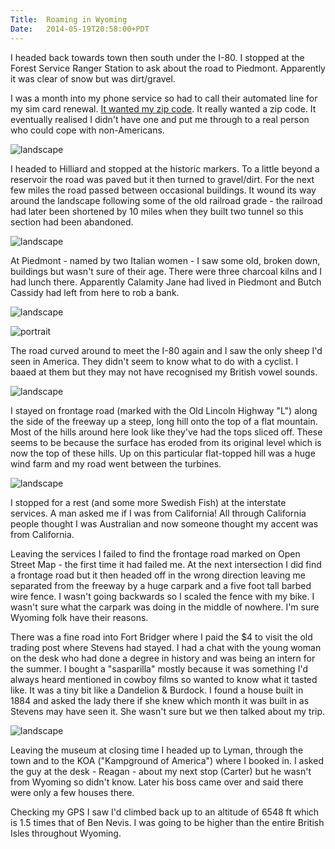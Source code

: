 ```yaml
---
Title:	Roaming in Wyoming
Date:	2014-05-19T20:58:00+PDT
---
```


I headed back towards town then south under the I-80. I stopped at the Forest Service Ranger Station to ask about the road to Piedmont. Apparently it was clear of snow but was dirt/gravel. 

I was a month into my phone service so had to call their automated line for my sim card renewal. [It wanted my zip code](https://twitter.com/RTWbike/status/468406978557931521). It really wanted a zip code. It eventually realised I didn't have one and put me through to a real person who could cope with non-Americans.

![landscape](https://farm6.staticflickr.com/5505/14119543097_403a1da6f9_z.jpg "Towards the Uintah Mountains")

I headed to Hilliard and stopped at the historic markers. To a little beyond a reservoir the road was paved but it then turned to gravel/dirt. For the next few miles the road passed between occasional buildings. It wound its way around the landscape following some of the old railroad grade - the railroad had later been shortened by 10 miles when they built two tunnel so this section had been abandoned.

![landscape](https://farm4.staticflickr.com/3797/14119468040_c9e4d345ff_z.jpg "Road towards Piedmont")

At Piedmont - named by two Italian women - I saw some old, broken down, buildings but wasn't sure of their age. There were three charcoal kilns and I had lunch there. Apparently Calamity Jane had lived in Piedmont and Butch Cassidy had left from here to rob a bank.

![landscape](https://farm6.staticflickr.com/5079/14119434708_0c15d8b84e_z.jpg "Piedmont")

![portrait](https://farm4.staticflickr.com/3702/14302748641_62631a758a_c.jpg "Kiln")

The road curved around to meet the I-80 again and I saw the only sheep I'd seen in America. They didn't seem to know what to do with a cyclist. I baaed at them but they may not have recognised my British vowel sounds.

![landscape](https://farm4.staticflickr.com/3807/14119484550_02bf44eaca_z.jpg "Sheep crossing")

I stayed on frontage road (marked with the Old Lincoln Highway "L") along the side of the freeway up a steep, long hill onto the top of a flat mountain. Most of the hills around here look like they've had the tops sliced off. These seems to be because the surface has eroded from its original level which is now the top of these hills. Up on this particular flat-topped hill was a huge wind farm and my road went between the turbines.

![landscape](https://farm6.staticflickr.com/5569/14119570457_344375832e_z.jpg "Wind power")

I stopped for a rest (and some more Swedish Fish) at the interstate services. A man asked me if I was from California! All through California people thought I was Australian and now someone thought my accent was from California. 

Leaving the services I failed to find the frontage road marked on Open Street Map - the first time it had failed me. At the next intersection I did find a frontage road but it then headed off in the wrong direction leaving me separated from the freeway by a huge carpark and a five foot tall barbed wire fence. I wasn't going backwards so I scaled the fence with my bike. I wasn't sure what the carpark was doing in the middle of nowhere. I'm sure Wyoming folk have their reasons.

There was a fine road into Fort Bridger where I paid the $4 to visit the old trading post where Stevens had stayed. I had a chat with the young woman on the desk who had done a degree in history and was being an intern for the summer. I bought a "sasparilla" mostly because it was something I'd always heard mentioned in cowboy films so wanted to know what it tasted like. It was a tiny bit like a Dandelion & Burdock. I found a house built in 1884 and asked the lady there if she knew which month it was built in as Stevens may have seen it. She wasn't sure but we then talked about my trip.

![landscape](https://farm6.staticflickr.com/5501/14119437199_0ee5d52fa3_z.jpg "Fort Bridger")

Leaving the museum at closing time I headed up to Lyman, through the town and to the KOA ("Kampground of America") where I booked in. I asked the guy at the desk - Reagan - about my next stop (Carter) but he wasn't from Wyoming so didn't know. Later his boss came over and said there were only a few houses there. 

Checking my GPS I saw I'd climbed back up to an altitude of 6548 ft which is 1.5 times that of Ben Nevis. I was going to be higher than the entire British Isles throughout Wyoming.
